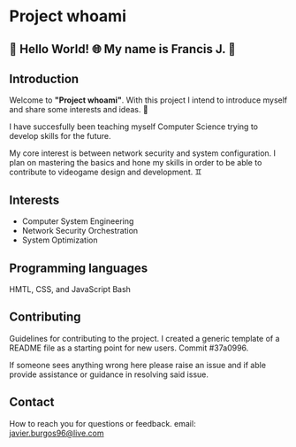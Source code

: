 <!--
**codename-macedon/codename-macedon** is a ✨ _special_ ✨ repository because its `README.md` (this file) appears on your GitHub profile. -->

<!-- Project for a skeleton profile README.md -->

# Project whoami

##  👋 Hello World! 🌐 My name is Francis J. 🚀

## Introduction
Welcome to **"Project whoami"**. With this project I intend to introduce myself and share some interests and ideas. 🧠

I have succesfully been teaching myself Computer Science trying to develop skills for the future.

My core interest is between network security and system configuration. I plan on mastering the basics and hone my skills in order to be able to contribute to videogame design and development. ♊

## Interests
- Computer System Engineering
- Network Security Orchestration
- System Optimization

## Programming languages
HMTL, CSS, and JavaScript
Bash

## Contributing
Guidelines for contributing to the project. I created a generic template of a README file as a starting point for new users. Commit #37a0996.

If someone sees anything wrong here please raise an issue and if able provide assistance or guidance in resolving said issue.

## Contact
How to reach you for questions or feedback.
email: javier.burgos96@live.com
